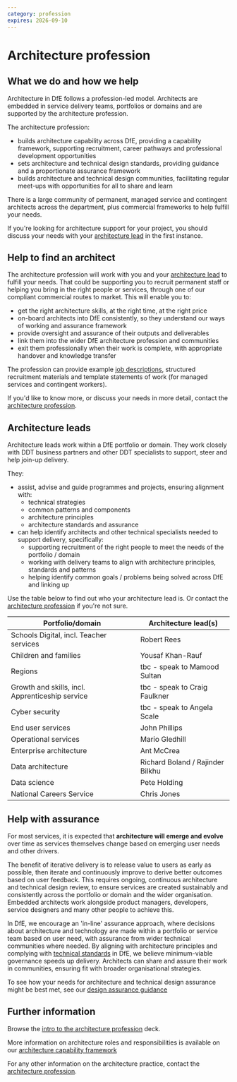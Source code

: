 ```yaml
---
category: profession
expires: 2026-09-10
---
```


# Architecture profession

## What we do and how we help

Architecture in DfE follows a profession-led model. Architects are embedded in service delivery teams, portfolios or domains and are supported by the architecture profession.

The architecture profession:

- builds architecture capability across DfE, providing a capability framework, supporting recruitment, career pathways and professional development opportunities
- sets architecture and technical design standards, providing guidance and a proportionate assurance framework
- builds architecture and technical design communities, facilitating regular meet-ups with opportunities for all to share and learn

There is a large community of permanent, managed service and contingent architects across the department, plus commercial frameworks to help fulfill your needs.

If you're looking for architecture support for your project, you should discuss your needs with your [architecture lead](#architecture-leads) in the first instance.

## Help to find an architect

The architecture profession will work with you and your [architecture lead](#architecture-leads) to fulfill your needs. That could be supporting you to recruit permanent staff or helping you bring in the right people or services, through one of our compliant commercial routes to market. This will enable you to:

- get the right architecture skills, at the right time, at the right price
- on-board architects into DfE consistently, so they understand our ways of working and assurance framework
- provide oversight and assurance of their outputs and deliverables
- link them into the wider DfE architecture profession and communities
- exit them professionally when their work is complete, with appropriate handover and knowledge transfer

The profession can provide example [job descriptions](https://job-descriptions.education.gov.uk), structured recruitment materials and template statements of work (for managed services and contingent workers).

If you'd like to know more, or discuss your needs in more detail, contact the [architecture profession](mailto:architecture.profession@education.gov.uk).

## Architecture leads

Architecture leads work within a DfE portfolio or domain. They work closely with DDT business partners and other DDT specialists to support, steer and help join-up delivery.

They:

- assist, advise and guide programmes and projects, ensuring alignment with:
  - technical strategies
  - common patterns and components
  - architecture principles
  - architecture standards and assurance
- can help identify architects and other technical specialists needed to support delivery, specifically:
  - supporting recruitment of the right people to meet the needs of the portfolio / domain
  - working with delivery teams to align with architecture principles, standards and patterns
  - helping identify common goals / problems being solved across DfE and linking up

Use the table below to find out who your architecture lead is. Or contact the [architecture profession](mailto:architecture.profession@education.gov.uk) if you're not sure.

| Portfolio/domain | Architecture lead(s) |
| - | - |
| Schools Digital, incl. Teacher services | Robert Rees |
| Children and families | Yousaf Khan-Rauf |
| Regions | tbc - speak to Mamood Sultan |
| Growth and skills, incl. Apprenticeship service | tbc - speak to Craig Faulkner |
| Cyber security | tbc - speak to Angela Scale |
| End user services | John Phillips |
| Operational services | Mario Gledhill |
| Enterprise architecture | Ant McCrea |
| Data architecture | Richard Boland / Rajinder Bilkhu |
| Data science | Pete Holding |
| National Careers Service | Chris Jones |

## Help with assurance

For most services, it is expected that **architecture will emerge and evolve** over time as services themselves change based on emerging user needs and other drivers.

The benefit of iterative delivery is to release value to users as early as possible, then iterate and continuously improve to derive better outcomes based on user feedback. This requires ongoing, continuous architecture and technical design review, to ensure services are created sustainably and consistently across the portfolio or domain and the wider organisation. Embedded architects work alongside product managers, developers, service designers and many other people to achieve this.

In DfE, we encourage an 'in-line' assurance approach, where decisions about architecture and technology are made within a portfolio or service team based on user need, with assurance from wider technical communities where needed. By aligning with architecture principles and complying with [technical standards](https://dfe-digital.github.io/architecture/standards/technical-standards) in DfE, we believe minimum-viable governance speeds up delivery. Architects can share and assure their work in communities, ensuring fit with broader organisational strategies.

To see how your needs for architecture and technical design assurance might be best met, see our [design assurance guidance](../../governance/design-governance/)

## Further information

Browse the [intro to the architecture profession](https://educationgovuk.sharepoint.com/:p:/r/sites/architecture/WorkplaceDocuments/Profession/Intro%20to%20the%20Architecture%20profession.pptx?d=w9fe726eff66f47b79bc372b7a8f1055d&csf=1&web=1&e=mb1eca) deck.

More information on architecture roles and responsibilities is available on our [architecture capability framework](https://educationgovuk.sharepoint.com/sites/architecture/_layouts/15/Doc.aspx?sourcedoc=%7BB8D7319A-7910-4592-BA8B-4D0C9C5724D3%7D&file=DfE%20Architecture%20Capability%20Framework%20v1.5.docx&action=default&mobileredirect=true&DefaultItemOpen=1)

For any other information on the architecture practice, contact the [architecture profession](mailto:architecture.profession@education.gov.uk).
